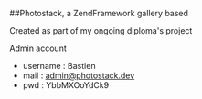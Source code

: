 ##Photostack, a ZendFramework gallery based

Created as part of my ongoing diploma's project

Admin account
* username : Bastien
* mail : admin@photostack.dev
* pwd : YbbMXOoYdCk9
